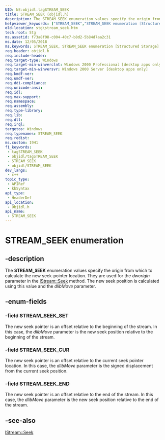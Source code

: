 ```yaml
---
UID: NE:objidl.tagSTREAM_SEEK
title: STREAM_SEEK (objidl.h)
description: The STREAM_SEEK enumeration values specify the origin from which to calculate the new seek-pointer location.
helpviewer_keywords: ["STREAM_SEEK","STREAM_SEEK enumeration [Structured Storage]","STREAM_SEEK_CUR","STREAM_SEEK_END","STREAM_SEEK_SET","_stg_stream_seek","objidl/STREAM_SEEK","objidl/STREAM_SEEK_CUR","objidl/STREAM_SEEK_END","objidl/STREAM_SEEK_SET","stg.stream_seek"]
old-location: stg\stream_seek.htm
tech.root: Stg
ms.assetid: f73a8f98-c004-40c7-b8d2-5b84d7aa2c31
ms.date: 12/05/2018
ms.keywords: STREAM_SEEK, STREAM_SEEK enumeration [Structured Storage], STREAM_SEEK_CUR, STREAM_SEEK_END, STREAM_SEEK_SET, _stg_stream_seek, objidl/STREAM_SEEK, objidl/STREAM_SEEK_CUR, objidl/STREAM_SEEK_END, objidl/STREAM_SEEK_SET, stg.stream_seek
req.header: objidl.h
req.include-header: 
req.target-type: Windows
req.target-min-winverclnt: Windows 2000 Professional [desktop apps only]
req.target-min-winversvr: Windows 2000 Server [desktop apps only]
req.kmdf-ver: 
req.umdf-ver: 
req.ddi-compliance: 
req.unicode-ansi: 
req.idl: 
req.max-support: 
req.namespace: 
req.assembly: 
req.type-library: 
req.lib: 
req.dll: 
req.irql: 
targetos: Windows
req.typenames: STREAM_SEEK
req.redist: 
ms.custom: 19H1
f1_keywords:
 - tagSTREAM_SEEK
 - objidl/tagSTREAM_SEEK
 - STREAM_SEEK
 - objidl/STREAM_SEEK
dev_langs:
 - c++
topic_type:
 - APIRef
 - kbSyntax
api_type:
 - HeaderDef
api_location:
 - Objidl.h
api_name:
 - STREAM_SEEK
---
```


# STREAM_SEEK enumeration


## -description

The 
<b>STREAM_SEEK</b> enumeration values specify the origin from which to calculate the new seek-pointer location. They are used for the <i>dworigin</i> parameter in the 
<a href="https://docs.microsoft.com/windows/desktop/api/objidl/nf-objidl-istream-seek">IStream::Seek</a> method. The new seek position is calculated using this value and the <i>dlibMove</i> parameter.

## -enum-fields

### -field STREAM_SEEK_SET

The new seek pointer is an offset relative to the beginning of the stream. In this case, the <i>dlibMove</i> parameter is the new seek position relative to the beginning of the stream.

### -field STREAM_SEEK_CUR

The new seek pointer is an offset relative to the current seek pointer location. In this case, the <i>dlibMove</i> parameter is the signed displacement from the current seek position.

### -field STREAM_SEEK_END

The new seek pointer is an offset relative to the end of the stream. In this case, the <i>dlibMove</i> parameter is the new seek position relative to the end of the stream.

## -see-also

<a href="https://docs.microsoft.com/windows/desktop/api/objidl/nf-objidl-istream-seek">IStream::Seek</a>

